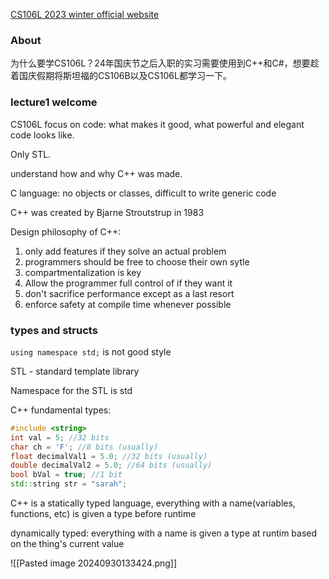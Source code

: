 

[CS106L 2023 winter official website](https://web.stanford.edu/class/archive/cs/cs106l/cs106l.1234/index.html)

### About

为什么要学CS106L？24年国庆节之后入职的实习需要使用到C++和C#，想要趁着国庆假期将斯坦福的CS106B以及CS106L都学习一下。

### lecture1 welcome

CS106L focus on code: what makes it good, what powerful and elegant code looks like.

Only STL.

understand how and why C++ was made.

C language: no objects or classes, difficult to write generic code

C++ was created by Bjarne Stroutstrup in 1983



Design philosophy of C++:

1. only add features if they solve an actual problem
2. programmers should be free to choose their own sytle
3. compartmentalization is key
4. Allow the programmer full control of if they want it
5. don't sacrifice performance except as a last resort
6. enforce safety at compile time whenever possible



### types and structs

`using namespace std;` is not good style

STL - standard template library

Namespace for the STL is std



C++ fundamental types:

```cpp
#include <string>
int val = 5; //32 bits
char ch = 'F'; //8 bits (usually)
float decimalVal1 = 5.0; //32 bits (usually)
double decimalVal2 = 5.0; //64 bits (usually)
bool bVal = true; //1 bit
std::string str = "sarah";
```



C++ is a statically typed language, everything with a name(variables, functions, etc) is given a type before runtime

dynamically typed: everything with a name is given a type at runtim based on the thing's current value


![[Pasted image 20240930133424.png]]